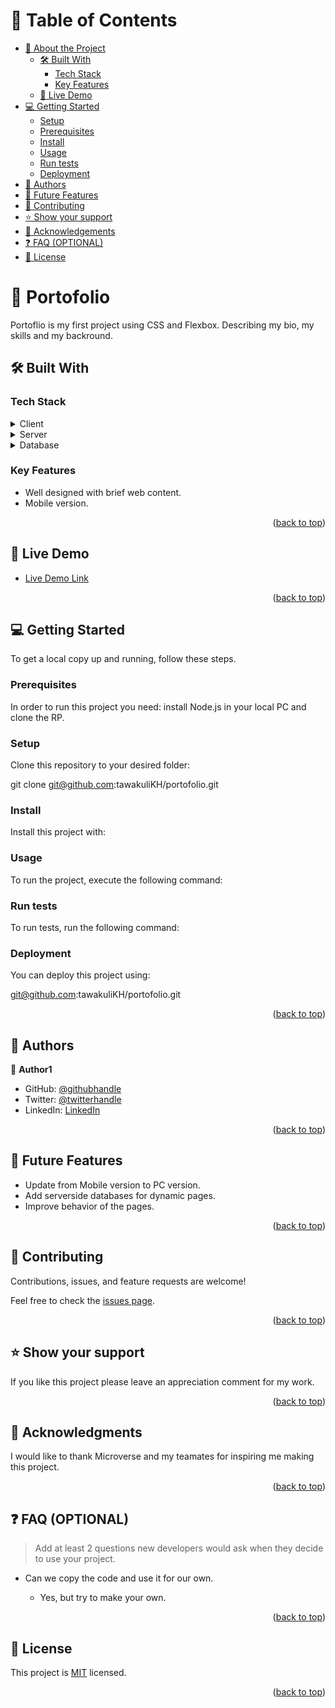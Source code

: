 <a name="readme-top"></a>

<!--
HOW TO USE:
This is an example of how you may give instructions on setting up your project locally.

Modify this file to match your project and remove sections that don't apply.

REQUIRED SECTIONS:
- Table of Contents
- About the Project
  - Built With
  - Live Demo
- Getting Started
- Authors
- Future Features
- Contributing
- Show your support
- Acknowledgements
- License

OPTIONAL SECTIONS:
- FAQ

After you're finished please remove all the comments and instructions!
-->



<!-- TABLE OF CONTENTS -->

# 📗 Table of Contents

- [📖 About the Project](#about-project)
  - [🛠 Built With](#built-with)
    - [Tech Stack](#tech-stack)
    - [Key Features](#key-features)
  - [🚀 Live Demo](#live-demo)
- [💻 Getting Started](#getting-started)
  - [Setup](#setup)
  - [Prerequisites](#prerequisites)
  - [Install](#install)
  - [Usage](#usage)
  - [Run tests](#run-tests)
  - [Deployment](#triangular_flag_on_post-deployment)
- [👥 Authors](#authors)
- [🔭 Future Features](#future-features)
- [🤝 Contributing](#contributing)
- [⭐️ Show your support](#support)
- [🙏 Acknowledgements](#acknowledgements)
- [❓ FAQ (OPTIONAL)](#faq)
- [📝 License](#license)

<!-- PROJECT DESCRIPTION -->

# 📖 Portofolio <a name="about-project"></a>



Portoflio is my first project using CSS and Flexbox.
Describing my bio, my skills and my backround.

## 🛠 Built With <a name="built-with"></a>

### Tech Stack <a name="tech-stack"></a>

<details>
  <summary>Client</summary>
  <ul>
    <li><a href="https:///">HTML & CSS</a></li>
  </ul>
</details>

<details>
  <summary>Server</summary>
  <ul>
    <li><a href="https:///">Null</a></li>
  </ul>
</details>

<details>
<summary>Database</summary>
  <ul>
    <li><a href="https:///">Null</a></li>
  </ul>
</details>

<!-- Features -->

### Key Features <a name="key-features"></a>

- Well designed with brief web content.
- Mobile version.

<p align="right">(<a href="#readme-top">back to top</a>)</p>

<!-- LIVE DEMO -->

## 🚀 Live Demo <a href="https://tawakulikh.github.io/" name="live-demo"></a>


- [Live Demo Link](https://tawakulikh.github.io/)

<p align="right">(<a href="#readme-top">back to top</a>)</p>

<!-- GETTING STARTED -->

## 💻 Getting Started <a name="getting-started"></a>



To get a local copy up and running, follow these steps.

### Prerequisites

In order to run this project you need:
install Node.js in your local PC and clone the RP.
<!--
Example command:

```sh
 gem install rails
```
 -->

### Setup

Clone this repository to your desired folder:

git clone git@github.com:tawakuliKH/portofolio.git

### Install

Install this project with:




### Usage

To run the project, execute the following command:



### Run tests

To run tests, run the following command:


### Deployment

You can deploy this project using:

git@github.com:tawakuliKH/portofolio.git

<p align="right">(<a href="#readme-top">back to top</a>)</p>

<!-- AUTHORS -->

## 👥 Authors <a name="authors"></a>

👤 **Author1**

- GitHub: [@githubhandle](https://github.com/tawakuliKH)
- Twitter: [@twitterhandle](https://twitter.com/tawakulikhadim)
- LinkedIn: [LinkedIn](https://linkedin.com/in/khadim-tawakuli)


<p align="right">(<a href="#readme-top">back to top</a>)</p>

<!-- FUTURE FEATURES -->

## 🔭 Future Features <a name="future-features"></a>



- Update from Mobile version to PC version.
- Add serverside databases for dynamic pages.
- Improve behavior of the pages.

<p align="right">(<a href="#readme-top">back to top</a>)</p>

<!-- CONTRIBUTING -->

## 🤝 Contributing <a name="contributing"></a>

Contributions, issues, and feature requests are welcome!

Feel free to check the [issues page](../../issues/).

<p align="right">(<a href="#readme-top">back to top</a>)</p>

<!-- SUPPORT -->

## ⭐️ Show your support <a name="support"></a>



If you like this project please leave an appreciation comment for my work.

<p align="right">(<a href="#readme-top">back to top</a>)</p>

<!-- ACKNOWLEDGEMENTS -->

## 🙏 Acknowledgments <a name="acknowledgements"></a>



I would like to thank Microverse and my teamates for inspiring me making this project.

<p align="right">(<a href="#readme-top">back to top</a>)</p>

<!-- FAQ (optional) -->

## ❓ FAQ (OPTIONAL) <a name="faq"></a>

> Add at least 2 questions new developers would ask when they decide to use your project.

- Can we copy the code and use it for our own.

  - Yes, but try to make your own.



<p align="right">(<a href="#readme-top">back to top</a>)</p>

<!-- LICENSE -->

## 📝 License <a name="license"></a>

This project is [MIT](./LICENSE) licensed.

<p align="right">(<a href="#readme-top">back to top</a>)</p>
